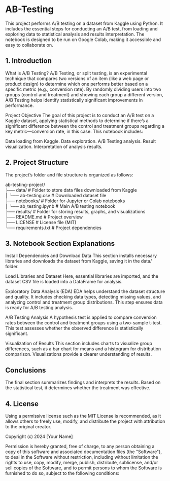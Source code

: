 # AB-Testing

This project performs A/B testing on a dataset from Kaggle using Python. It includes the essential steps for conducting an A/B test, from loading and exploring data to statistical analysis and results interpretation. The notebook is designed to be run on Google Colab, making it accessible and easy to collaborate on.

## 1. Introduction

What is A/B Testing?
A/B Testing, or split testing, is an experimental technique that compares two versions of an item (like a web page or product design) to determine which one performs better based on a specific metric (e.g., conversion rate). By randomly dividing users into two groups (control and treatment) and showing each group a different version, A/B Testing helps identify statistically significant improvements in performance.

Project Objective
The goal of this project is to conduct an A/B test on a Kaggle dataset, applying statistical methods to determine if there’s a significant difference between the control and treatment groups regarding a key metric—conversion rate, in this case. This notebook includes:

Data loading from Kaggle.
Data exploration.
A/B Testing analysis.
Result visualization.
Interpretation of analysis results.

## 2. Project Structure

The project’s folder and file structure is organized as follows:

ab-testing-project/                                                                           
├── data/                   # Folder to store data files downloaded from Kaggle                                                                           
│   └── ab-testing.csv      # Downloaded dataset file                                                                           
├── notebooks/              # Folder for Jupyter or Colab notebooks                                                                           
│   └── ab_testing.ipynb    # Main A/B testing notebook                                                                           
├── results/                # Folder for storing results, graphs, and visualizations                                                                           
├── README.md               # Project overview                                                                           
├── LICENSE                 # License file (MIT)                                                                           
└── requirements.txt        # Project dependencies                                                                           

## 3. Notebook Section Explanations

Install Dependencies and Download Data
This section installs necessary libraries and downloads the dataset from Kaggle, saving it in the data/ folder.

Load Libraries and Dataset
Here, essential libraries are imported, and the dataset CSV file is loaded into a DataFrame for analysis.

Exploratory Data Analysis (EDA)
EDA helps understand the dataset structure and quality. It includes checking data types, detecting missing values, and analyzing control and treatment group distributions. This step ensures data is ready for A/B testing analysis.

A/B Testing Analysis
A hypothesis test is applied to compare conversion rates between the control and treatment groups using a two-sample t-test. This test assesses whether the observed difference is statistically significant.

Visualization of Results
This section includes charts to visualize group differences, such as a bar chart for means and a histogram for distribution comparison. Visualizations provide a clearer understanding of results.

## Conclusions
The final section summarizes findings and interprets the results. Based on the statistical test, it determines whether the treatment was effective.

## 4. License
Using a permissive license such as the MIT License is recommended, as it allows others to freely use, modify, and distribute the project with attribution to the original creator.

Copyright (c) 2024 [Your Name]

Permission is hereby granted, free of charge, to any person obtaining a copy
of this software and associated documentation files (the "Software"), to deal
in the Software without restriction, including without limitation the rights
to use, copy, modify, merge, publish, distribute, sublicense, and/or sell
copies of the Software, and to permit persons to whom the Software is
furnished to do so, subject to the following conditions:
